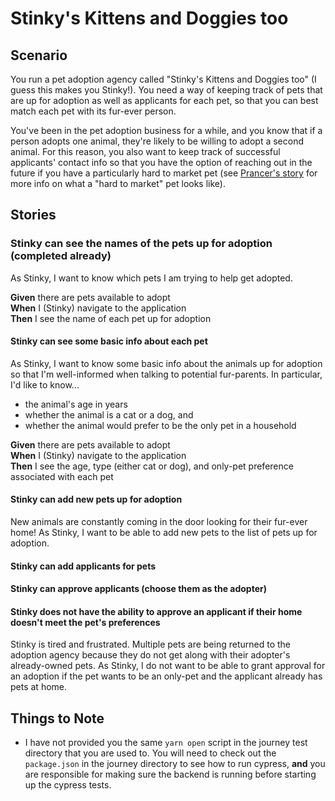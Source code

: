 # Stinky's Kittens and Doggies too

## Scenario
You run a pet adoption agency called "Stinky's Kittens and Doggies too" (I guess this makes you Stinky!).  You need a 
way of keeping track of pets that are up for adoption as well as applicants for each pet, so that you can best match 
each pet with its fur-ever person.  

You've been in the pet adoption business for a while, and you know that if a person adopts one animal, they're likely
to be willing to adopt a second animal.  For this reason, you also want to keep track of successful applicants' contact
info so that you have the option of reaching out in the future if you have a particularly hard to market pet (see 
[Prancer's story](https://www.boredpanda.com/funny-honest-adoption-post-prancer/?utm_source=google&utm_medium=organic&utm_campaign=organic) for more info on what a "hard to market" pet looks like).

## Stories

### Stinky can see the names of the pets up for adoption (completed already)
As Stinky, I want to know which pets I am trying to help get adopted.

**Given** there are pets available to adopt <br/>
**When** I (Stinky) navigate to the application <br/>
**Then** I see the name of each pet up for adoption

#### Stinky can see some basic info about each pet
As Stinky, I want to know some basic info about the animals up for adoption 
so that I'm well-informed when talking to potential fur-parents.  In particular,
I'd like to know...
- the animal's age in years
- whether the animal is a cat or a dog, and
- whether the animal would prefer to be the only pet in a household

**Given** there are pets available to adopt <br/>
  **When** I (Stinky) navigate to the application <br>
  **Then** I see the age, type (either cat or dog), and only-pet preference associated with each pet


#### Stinky can add new pets up for adoption
New animals are constantly coming in the door looking for their fur-ever home!
As Stinky, I want to be able to add new pets to the list of pets up for adoption.

#### Stinky can add applicants for pets

#### Stinky can approve applicants (choose them as the adopter)

#### Stinky does not have the ability to approve an applicant if their home doesn't meet the pet's preferences
Stinky is tired and frustrated.  Multiple pets are being returned to the adoption
agency because they do not get along with their adopter's already-owned pets.  As 
Stinky, I do not want to be able to grant approval for an adoption if the pet wants
to be an only-pet and the applicant already has pets at home.


## Things to Note
- I have not provided you the same `yarn open` script in the journey test directory
that you are used to.  You will need to check out the `package.json` in the journey
directory to see how to run cypress, **and** you are responsible for making
sure the backend is running before starting up the cypress tests.